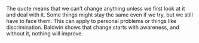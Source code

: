 The quote means that we can’t change anything unless we first look at it and deal with it. 
Some things might stay the same even if we try, but we still have to face them. This can 
apply to personal problems or things like discrimination. Baldwin shows that change starts 
with awareness, and without it, nothing will improve. 